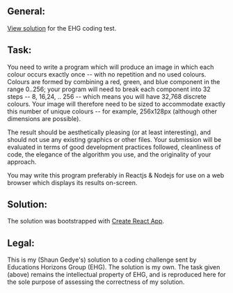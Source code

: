 ## General:

[View solution](https://sgedye.github.io/EHG-code-test) for the EHG coding test.


## Task:

You need to write a program which will produce an image in which each colour occurs exactly once -- with no repetition and no used colours. Colours are formed by combining a red, green, and blue component in the range 0..256; your program will need to break each component into 32 steps -- 8, 16,24, .. 256 -- which means you will have 32,768 discrete colours. Your image will therefore need to be sized to accommodate exactly this number of unique colours -- for example, 256x128px (although other dimensions are possible).

The result should be aesthetically pleasing (or at least interesting), and should not use any existing graphics or other files. Your submission will be evaluated in terms of good development practices followed, cleanliness of code, the elegance of the algorithm you use, and the originality of your approach.

You may write this program preferably in Reactjs & Nodejs for use on a web browser which displays its results on-screen.


## Solution:

The solution was bootstrapped with [Create React App](https://github.com/facebook/create-react-app).


## Legal:

This is my (Shaun Gedye's) solution to a coding challenge sent by Educations Horizons Group (EHG). The solution is my own. The task given (above) remains the intellectual property of EHG, and is reproduced here for the sole purpose of assessing the correctness of my solution.